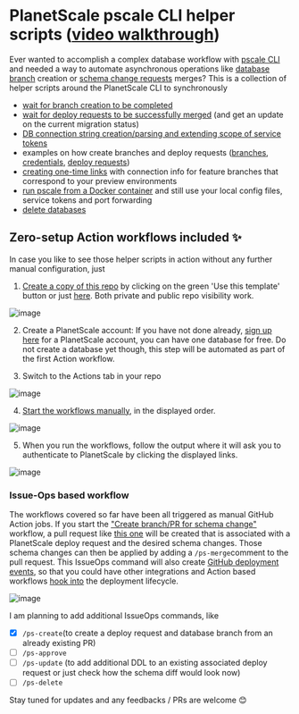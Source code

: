 # PlanetScale pscale CLI helper scripts ([video walkthrough](https://www.youtube.com/watch?v=qAs-NNWvihQ))

Ever wanted to accomplish a complex database workflow with [pscale CLI](https://github.com/planetscale/cli) and needed a way to automate asynchronous operations like [database branch](https://docs.planetscale.com/concepts/branching) creation or [schema change requests](https://planetscale.com/blog/building-planetscale-with-planetscale) merges? This is a collection of helper scripts around the PlanetScale CLI to synchronously
* [wait for branch creation to be completed](wait-for-branch-readiness.sh)
* [wait for deploy requests to be successfully merged](wait-for-deploy-request-merged.sh) (and get an update on the current migration status)
* [DB connection string creation/parsing and extending scope of service tokens](create-database.sh)
* examples on how create branches and deploy requests ([branches](add-operation-column-and-index.sh), [credentials](create-database.sh), [deploy requests](merge-latest-open-deploy-request.sh))
* [creating one-time links](https://github.com/jonico/pscale-cli-helper-scripts/blob/main/create-branch-connection-string.sh) with connection info for feature branches that correspond to your preview environments
* [run pscale from a Docker container](https://github.com/jonico/pscale-cli-helper-scripts/blob/main/use-pscale-docker-image.sh) and still use your local config files, service tokens and port forwarding
* [delete databases](https://github.com/jonico/pscale-cli-helper-scripts/blob/main/remove-database.sh)

## Zero-setup Action workflows included :sparkles:

In case you like to see those helper scripts in action without any further manual configuration, just 

1. [Create a copy of this repo](https://github.com/jonico/pscale-cli-helper-scripts/generate) by clicking on the green 'Use this template' button or just [here](https://github.com/jonico/pscale-cli-helper-scripts/generate). Both private and public repo visibility work.

![image](https://user-images.githubusercontent.com/1872314/141356169-d1dcc996-9e3f-41bc-b4cb-c96b5f0cb843.png)

2. Create a PlanetScale account:  If you have not done already, [sign up here](https://auth.planetscale.com/sign-up) for a PlanetScale account, you can have one database for free. Do not create a database yet though, this step will be automated as part of the first Action workflow.

3. Switch to the Actions tab in your repo

![image](https://user-images.githubusercontent.com/1872314/143506776-69faa942-475f-41d0-8667-07fd2106c06b.png)

4. [Start the workflows manually](https://docs.github.com/en/actions/managing-workflow-runs/manually-running-a-workflow), in the displayed order.

![image](https://user-images.githubusercontent.com/1872314/142615142-e60164a0-f441-47ee-b92e-ef20e22aca81.png)

5. When you run the workflows, follow the output where it will ask you to authenticate to PlanetScale by clicking the displayed links.

![image](https://user-images.githubusercontent.com/1872314/142614600-83d06471-b0bd-4c7a-81bb-d8836e547e78.png)

### Issue-Ops based workflow

The workflows covered so far have been all triggered as manual GitHub Action jobs. If you start the ["Create branch/PR for schema change"](https://github.com/jonico/pscale-cli-helper-scripts/actions/workflows/create-db-branch-and-pr-dr.yml) workflow, a pull request like [this one](https://github.com/jonico/pscale-cli-helper-scripts/pull/2) will be created that is associated with a PlanetScale deploy request and the desired schema changes. Those schema changes can then be applied by adding a `/ps-merge`comment to the pull request. This IssueOps command will also create [GitHub deployment events](https://docs.github.com/en/rest/guides/delivering-deployments), so that you could have other integrations and Action based workflows [hook into](https://docs.github.com/en/actions/learn-github-actions/events-that-trigger-workflows#deployment) the deployment lifecycle.

![image](https://user-images.githubusercontent.com/1872314/143507761-4112d767-ed12-4353-828c-629ac83e9851.png)


I am planning to add additional IssueOps commands, like
- [x] `/ps-create`(to create a deploy request and database branch from an already existing PR)
- [ ] `/ps-approve`
- [ ] `/ps-update` (to add additional DDL to an existing associated deploy request or just check how the schema diff would look now)
- [ ] `/ps-delete`

Stay tuned for updates and any feedbacks / PRs are welcome 😊

